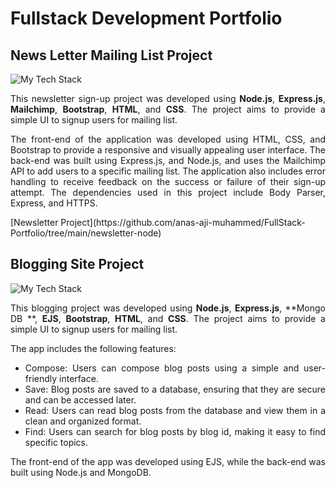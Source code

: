# Fullstack Development Portfolio
## News Letter Mailing List Project
<img src="https://github-readme-tech-stack.vercel.app/api/cards?title=Technologies%20Used&align=center&lineCount=2&theme=github_dark&line1=node.js,node.js,4d600d;express,express,fde25a;mailchimp,mailchimp,0917c8;&line2=html,html,7c42f9;css,css,8f207a;" alt="My Tech Stack" />

<div align="justify">

This newsletter sign-up project was developed using **Node.js**, **Express.js**, **Mailchimp**, **Bootstrap**, **HTML**, and **CSS**. The project aims to provide a simple UI to signup users for mailing list.

The front-end of the application was developed using HTML, CSS, and Bootstrap to provide a responsive and visually appealing user interface. The back-end was built using Express.js, and Node.js, and uses the Mailchimp API to add users to a specific mailing list. The application also includes error handling to receive feedback on the success or failure of their sign-up attempt. The dependencies used in this project include Body Parser, Express, and HTTPS.
</div>
[Newsletter Project](https://github.com/anas-aji-muhammed/FullStack-Portfolio/tree/main/newsletter-node)


## Blogging Site Project
<img src="https://github-readme-tech-stack.vercel.app/api/cards?title=Technologies%20Used&align=center&lineCount=2&theme=github_dark&line1=node.js,node.js,4d600d;mongodb,mongodb,4d600d;EJS,EJS,4d600d;express,express,fde25a;&line2=html,html,7c42f9;css,css,8f207a;" alt="My Tech Stack" />

<div align="justify">

This blogging project was developed using **Node.js**, **Express.js**, **Mongo DB **, **EJS**, **Bootstrap**, **HTML**, and **CSS**. The project aims to provide a simple UI to signup users for mailing list.

The app includes the following features:

- Compose: Users can compose blog posts using a simple and user-friendly interface.
- Save: Blog posts are saved to a database, ensuring that they are secure and can be accessed later.
- Read: Users can read blog posts from the database and view them in a clean and organized format.
- Find: Users can search for blog posts by blog id, making it easy to find specific topics.

The front-end of the app was developed using EJS, while the back-end was built using Node.js and MongoDB.

</div>